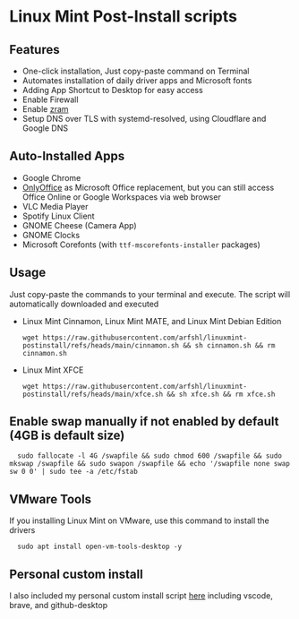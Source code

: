 # Linux Mint Post-Install scripts

## Features
- One-click installation, Just copy-paste command on Terminal
- Automates installation of daily driver apps and Microsoft fonts
- Adding App Shortcut to Desktop for easy access
- Enable Firewall
- Enable [zram](https://wiki.archlinux.org/title/Zram)
- Setup DNS over TLS with systemd-resolved, using Cloudflare and Google DNS

## Auto-Installed Apps
- Google Chrome
- [OnlyOffice](https://www.onlyoffice.com/download-desktop.aspx) as Microsoft Office replacement, but you can still access Office Online or Google Workspaces via web browser
- VLC Media Player
- Spotify Linux Client
- GNOME Cheese (Camera App)
- GNOME Clocks
- Microsoft Corefonts (with `ttf-mscorefonts-installer` packages)

## Usage
Just copy-paste the commands to your terminal and execute. The script will automatically downloaded and executed

- Linux Mint Cinnamon, Linux Mint MATE, and Linux Mint Debian Edition

      wget https://raw.githubusercontent.com/arfshl/linuxmint-postinstall/refs/heads/main/cinnamon.sh && sh cinnamon.sh && rm cinnamon.sh

- Linux Mint XFCE

      wget https://raw.githubusercontent.com/arfshl/linuxmint-postinstall/refs/heads/main/xfce.sh && sh xfce.sh && rm xfce.sh

## Enable swap manually if not enabled by default (4GB is default size)

      sudo fallocate -l 4G /swapfile && sudo chmod 600 /swapfile && sudo mkswap /swapfile && sudo swapon /swapfile && echo '/swapfile none swap sw 0 0' | sudo tee -a /etc/fstab

## VMware Tools

If you installing Linux Mint on VMware, use this command to install the drivers

      sudo apt install open-vm-tools-desktop -y

## Personal custom install 

I also included my personal custom install script [here](https://github.com/arfshl/linuxmint-postinstall/blob/main/personal.sh) including vscode, brave, and github-desktop
